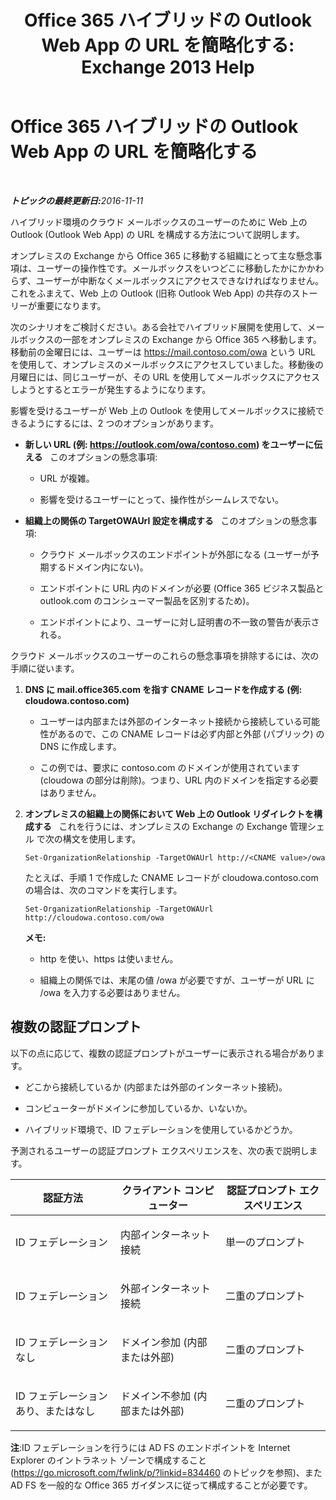 ﻿---
title: 'Office 365 ハイブリッドの Outlook Web App の URL を簡略化する: Exchange 2013 Help'
TOCTitle: Office 365 ハイブリッドの Outlook Web App の URL を簡略化する
ms:assetid: 19449aee-3796-4298-90c6-c7579b8d2f7a
ms:mtpsurl: https://technet.microsoft.com/ja-jp/library/Mt791749(v=EXCHG.150)
ms:contentKeyID: 74259165
ms.date: 01/11/2018
mtps_version: v=EXCHG.150
ms.translationtype: HT
---

# Office 365 ハイブリッドの Outlook Web App の URL を簡略化する

 

_<strong>トピックの最終更新日:</strong>2016-11-11_

ハイブリッド環境のクラウド メールボックスのユーザーのために Web 上の Outlook (Outlook Web App) の URL を構成する方法について説明します。

オンプレミスの Exchange から Office 365 に移動する組織にとって主な懸念事項は、ユーザーの操作性です。メールボックスをいつどこに移動したかにかかわらず、ユーザーが中断なくメールボックスにアクセスできなければなりません。これをふまえて、Web 上の Outlook (旧称 Outlook Web App) の共存のストーリーが重要になります。

次のシナリオをご検討ください。ある会社でハイブリッド展開を使用して、メールボックスの一部をオンプレミスの Exchange から Office 365 へ移動します。移動前の金曜日には、ユーザーは https://mail.contoso.com/owa という URL を使用して、オンプレミスのメールボックスにアクセスしていました。移動後の月曜日には、同じユーザーが、その URL を使用してメールボックスにアクセスしようとするとエラーが発生するようになります。

影響を受けるユーザーが Web 上の Outlook を使用してメールボックスに接続できるようにするには、2 つのオプションがあります。

  - **新しい URL (例: https://outlook.com/owa/contoso.com) をユーザーに伝える**   このオプションの懸念事項:
    
      - URL が複雑。
    
      - 影響を受けるユーザーにとって、操作性がシームレスでない。

  - **組織上の関係の TargetOWAUrl 設定を構成する**   このオプションの懸念事項:
    
      - クラウド メールボックスのエンドポイントが外部になる (ユーザーが予期するドメイン内にない)。
    
      - エンドポイントに URL 内のドメインが必要 (Office 365 ビジネス製品と outlook.com のコンシューマー製品を区別するため)。
    
      - エンドポイントにより、ユーザーに対し証明書の不一致の警告が表示される。

クラウド メールボックスのユーザーのこれらの懸念事項を排除するには、次の手順に従います。

1.  **DNS に mail.office365.com を指す CNAME レコードを作成する (例: cloudowa.contoso.com)**
    
      - ユーザーは内部または外部のインターネット接続から接続している可能性があるので、この CNAME レコードは必ず内部と外部 (パブリック) の DNS に作成します。
    
      - この例では、要求に contoso.com のドメインが使用されています (cloudowa の部分は削除)。つまり、URL 内のドメインを指定する必要はありません。

2.  **オンプレミスの組織上の関係において Web 上の Outlook リダイレクトを構成する**   これを行うには、オンプレミスの Exchange の Exchange 管理シェル で次の構文を使用します。
    
        Set-OrganizationRelationship -TargetOWAUrl http://<CNAME value>/owa
    
    たとえば、手順 1 で作成した CNAME レコードが cloudowa.contoso.com の場合は、次のコマンドを実行します。
    
        Set-OrganizationRelationship -TargetOWAUrl http://cloudowa.contoso.com/owa
    
    **メモ:**
    
      - http を使い、https は使いません。
    
      - 組織上の関係では、末尾の値 /owa が必要ですが、ユーザーが URL に /owa を入力する必要はありません。

## 複数の認証プロンプト

以下の点に応じて、複数の認証プロンプトがユーザーに表示される場合があります。

  - どこから接続しているか (内部または外部のインターネット接続)。

  - コンピューターがドメインに参加しているか、いないか。

  - ハイブリッド環境で、ID フェデレーションを使用しているかどうか。

予測されるユーザーの認証プロンプト エクスペリエンスを、次の表で説明します。


<table>
<colgroup>
<col style="width: 33%" />
<col style="width: 33%" />
<col style="width: 33%" />
</colgroup>
<thead>
<tr class="header">
<th>認証方法</th>
<th>クライアント コンピューター</th>
<th>認証プロンプト エクスペリエンス</th>
</tr>
</thead>
<tbody>
<tr class="odd">
<td><p>ID フェデレーション</p></td>
<td><p>内部インターネット接続</p></td>
<td><p>単一のプロンプト</p></td>
</tr>
<tr class="even">
<td><p>ID フェデレーション</p></td>
<td><p>外部インターネット接続</p></td>
<td><p>二重のプロンプト</p></td>
</tr>
<tr class="odd">
<td><p>ID フェデレーションなし</p></td>
<td><p>ドメイン参加 (内部または外部)</p></td>
<td><p>二重のプロンプト</p></td>
</tr>
<tr class="even">
<td><p>ID フェデレーションあり、またはなし</p></td>
<td><p>ドメイン不参加 (内部または外部)</p></td>
<td><p>二重のプロンプト</p></td>
</tr>
</tbody>
</table>


**注**:ID フェデレーションを行うには AD FS のエンドポイントを Internet Explorer のイントラネット ゾーンで構成すること (<https://go.microsoft.com/fwlink/p/?linkid=834460> のトピックを参照)、また AD FS を一般的な Office 365 ガイダンスに従って構成することが必要です。

